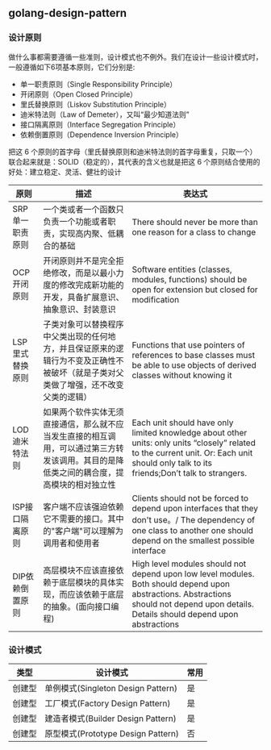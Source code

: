 ## golang-design-pattern


### 设计原则

做什么事都需要遵循一些准则，设计模式也不例外。我们在设计一些设计模式时，一般遵循如下6项基本原则，它们分别是:

* 单一职责原则（Single Responsibility Principle）
* 开闭原则（Open Closed Principle）
* 里氏替换原则（Liskov Substitution Principle）
* 迪米特法则（Law of Demeter），又叫“最少知道法则”
* 接口隔离原则（Interface Segregation Principle）
* 依赖倒置原则（Dependence Inversion Principle）

把这 6 个原则的首字母（里氏替换原则和迪米特法则的首字母重复，只取一个）联合起来就是：SOLID（稳定的），其代表的含义也就是把这 6 个原则结合使用的好处：建立稳定、灵活、健壮的设计

|  原则  | 描述  |  表达式  |
| ----  |----   | ----   |
|SRP单一职责原则 |一个类或者一个函数只负责一个功能或者职责，实现高内聚、低耦合的基础  |There should never be more than one reason for a class to change |
|OCP开闭原则 |开闭原则并不是完全拒绝修改，而是以最小力度的修改完成新功能的开发，具备扩展意识、抽象意识、封装意识 |Software entities (classes, modules, functions) should be open for extension but closed for modification |
|LSP里式替换原则 |子类对象可以替换程序中父类出现的任何地方，并且保证原来的逻辑行为不变及正确性不被破坏（就是子类对父类做了增强，还不改变父类的逻辑）  |Functions that use pointers of references to base classes must be able to use  objects of  derived classes without knowing it  |
|LOD迪米特法则 |如果两个软件实体无须直接通信，那么就不应当发生直接的相互调用，可以通过第三方转发该调用。其目的是降低类之间的耦合度，提高模块的相对独立性  |Each unit should have only limited knowledge about other units: only units “closely” related to the current unit. Or: Each unit should only talk to its friends;Don’t talk to strangers. |
|ISP接口隔离原则 |客户端不应该强迫依赖它不需要的接口。其中的"客户端"可以理解为调用者和使用者  |Clients should not be forced to depend upon interfaces that they don't use。/ The dependency of one class to another one should depend on the smallest possible interface |
|DIP依赖倒置原则 |高层模块不应该直接依赖于底层模块的具体实现，而应该依赖于底层的抽象。(面向接口编程)|High level modules should not depend upon low level modules. Both should depend upon abstractions. Abstractions should not depend upon details. Details should depend upon abstractions |

### 设计模式

|  类型	  | 设计模式	 |  常用	  | 
| ----  |----   | ----   | 
| 创建型	  |单例模式(Singleton Design Pattern)   | 是  |    
| 创建型	  |工厂模式(Factory Design Pattern)   | 是   |    
| 创建型	  |建造者模式(Builder Design Pattern)   | 是   |    
| 创建型	  |原型模式(Prototype Design Pattern)   | 否  |    